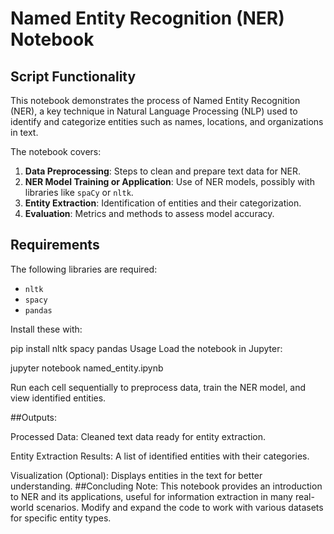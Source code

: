 # Named Entity Recognition (NER) Notebook

## Script Functionality
This notebook demonstrates the process of Named Entity Recognition (NER), a key technique in Natural Language Processing (NLP) used to identify and categorize entities such as names, locations, and organizations in text.

The notebook covers:
1. **Data Preprocessing**: Steps to clean and prepare text data for NER.
2. **NER Model Training or Application**: Use of NER models, possibly with libraries like `spaCy` or `nltk`.
3. **Entity Extraction**: Identification of entities and their categorization.
4. **Evaluation**: Metrics and methods to assess model accuracy.

## Requirements
The following libraries are required:
- `nltk`
- `spacy`
- `pandas`

Install these with:

pip install nltk spacy pandas
Usage
Load the notebook in Jupyter:

jupyter notebook named_entity.ipynb

Run each cell sequentially to preprocess data, train the NER model, and view identified entities.

##Outputs:

Processed Data: Cleaned text data ready for entity extraction.

Entity Extraction Results: A list of identified entities with their categories.

Visualization (Optional): Displays entities in the text for better understanding.
##Concluding Note:
This notebook provides an introduction to NER and its applications, useful for information extraction in many real-world scenarios. Modify and expand the code to work with various datasets for specific entity types.